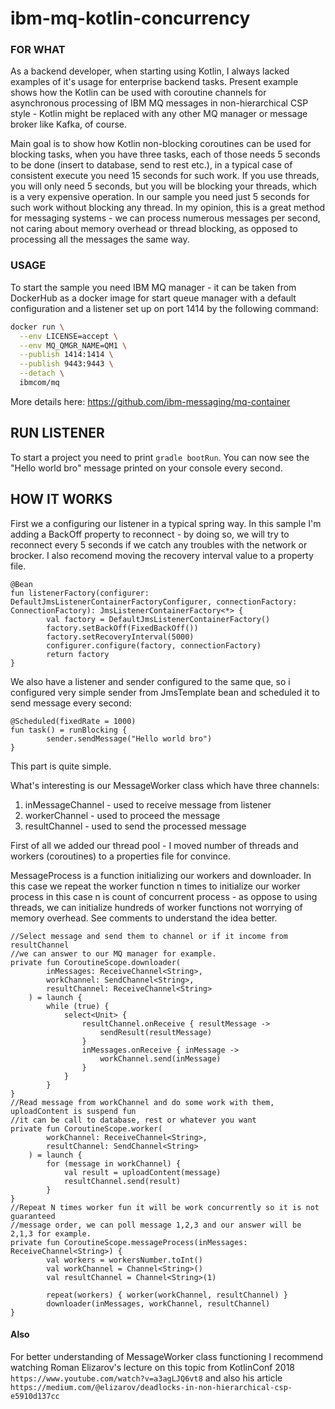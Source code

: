 # ibm-mq-kotlin-concurrency
### FOR WHAT
As a backend developer, when starting using Kotlin, I always lacked examples of it's usage for enterprise backend tasks.
Present example shows how the Kotlin can be used with coroutine channels for asynchronous processing of IBM MQ messages in non-hierarchical CSP style - Kotlin might be replaced with any other MQ manager or message broker like Kafka, of course.

Main goal is to show how Kotlin non-blocking coroutines can be used for blocking tasks, when you have three tasks, each of those needs 5 seconds to be done (insert to database, send to rest etc.), in a typical case of consistent execute you need 15 seconds for such work. If you use threads, you will only need 5 seconds, but you will be blocking your threads, which is a very expensive operation. In our sample you need just 5 seconds for such work without blocking any thread.
In my opinion, this is a great method for messaging systems - we can process numerous messages per second, not caring about memory overhead or thread blocking, as opposed to processing all the messages the same way.

### USAGE
To start the sample you need IBM MQ manager - it can be taken from DockerHub as a docker image for start queue manager with a default configuration and a listener set up on port 1414 by the following command:

```sh
docker run \
  --env LICENSE=accept \
  --env MQ_QMGR_NAME=QM1 \
  --publish 1414:1414 \
  --publish 9443:9443 \
  --detach \
  ibmcom/mq
```
More details here: <https://github.com/ibm-messaging/mq-container>

## RUN LISTENER
To start a project you need to print  `gradle bootRun`. 
You can now see the "Hello world bro" message printed on your console every second.

## HOW IT WORKS 
First we a configuring our listener in a typical spring way. In this sample I'm adding a BackOff property to reconnect - by doing so, we will try to reconnect every 5 seconds if we catch any troubles with the network or brocker. I also recomend moving the recovery interval value to a property file.
```
@Bean
fun listenerFactory(configurer: DefaultJmsListenerContainerFactoryConfigurer, connectionFactory: ConnectionFactory): JmsListenerContainerFactory<*> {
        val factory = DefaultJmsListenerContainerFactory()
        factory.setBackOff(FixedBackOff())
        factory.setRecoveryInterval(5000)
        configurer.configure(factory, connectionFactory)
        return factory
}
```
We also have a listener and sender configured to the same que, so i configured very simple sender from JmsTemplate bean and scheduled it to send message every second:
```
@Scheduled(fixedRate = 1000)
fun task() = runBlocking {
        sender.sendMessage("Hello world bro")
}
```
This part is quite simple.

What's interesting is our MessageWorker class which have three channels:
1) inMessageChannel - used to receive message from listener
2) workerChannel - used to proceed the message
3) resultChannel - used to send the processed message

First of all we added our thread pool - I moved number of threads and workers (coroutines) to a properties file for convince.

MessageProcess is a function initializing our workers and downloader. 
In this case we repeat the worker function n times to initialize our worker process in this case n is count of concurrent process - as oppose to using threads, we can initialize hundreds of worker functions not worrying of memory overhead. See comments to understand the idea better.
```
//Select message and send them to channel or if it income from resultChannel
//we can answer to our MQ manager for example.
private fun CoroutineScope.downloader(
        inMessages: ReceiveChannel<String>,
        workChannel: SendChannel<String>,
        resultChannel: ReceiveChannel<String>
    ) = launch {
        while (true) {
            select<Unit> {
                resultChannel.onReceive { resultMessage ->
                    sendResult(resultMessage)
                }
                inMessages.onReceive { inMessage ->
                    workChannel.send(inMessage)
                }
            }
        }
}
//Read message from workChannel and do some work with them, uploadContent is suspend fun
//it can be call to database, rest or whatever you want
private fun CoroutineScope.worker(
        workChannel: ReceiveChannel<String>,
        resultChannel: SendChannel<String>
    ) = launch {
        for (message in workChannel) {
            val result = uploadContent(message)
            resultChannel.send(result)
        }
}
//Repeat N times worker fun it will be work concurrently so it is not guaranteed
//message order, we can poll message 1,2,3 and our answer will be 2,1,3 for example. 
private fun CoroutineScope.messageProcess(inMessages: ReceiveChannel<String>) {
        val workers = workersNumber.toInt()
        val workChannel = Channel<String>()
        val resultChannel = Channel<String>(1) 

        repeat(workers) { worker(workChannel, resultChannel) }
        downloader(inMessages, workChannel, resultChannel)
}
```    

#### Also
For better understanding of MessageWorker class functioning I recommend watching Roman Elizarov's lecture on this topic from KotlinConf 2018  `https://www.youtube.com/watch?v=a3agLJQ6vt8`
and also his article ` https://medium.com/@elizarov/deadlocks-in-non-hierarchical-csp-e5910d137cc`

